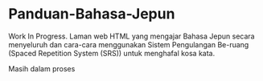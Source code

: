 # Panduan-Bahasa-Jepun
Work In Progress. Laman web HTML yang mengajar Bahasa Jepun secara menyeluruh dan cara-cara menggunakan Sistem Pengulangan Be-ruang (Spaced Repetition System (SRS)) untuk menghafal kosa kata.

Masih dalam proses
